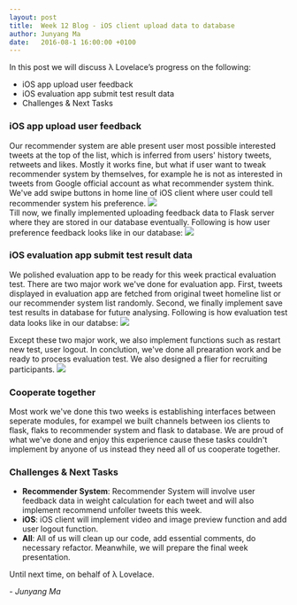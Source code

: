 ```yaml
---
layout: post
title:  Week 12 Blog - iOS client upload data to database
author: Junyang Ma
date:   2016-08-1 16:00:00 +0100
---
```


	

In this post we will discuss λ Lovelace’s progress on the following:

* iOS app upload user feedback
* iOS evaluation app submit test result data
* Challenges & Next Tasks

### iOS app upload user feedback
Our recommender system are able present user most possible interested tweets at the top of the list, which is inferred from users' history tweets, retweets and likes. Mostly it works fine, but what if user want to tweak recommender system by themselves, for example he is not as interested in tweets from Google official account as what recommender system think. We've add swipe buttons in home line of iOS client where user could tell recommender system his preference. 
![]({{site.baseurl}}/images/week12_sideButton.png )  
Till now, we finally implemented uploading feedback data to Flask server where they are stored in our database eventually. Following is how user preference feedback looks like in our database:
![]({{site.baseurl}}/images/week12_singleTweetFeedback.png)  

### iOS evaluation app submit test result data
We polished evaluation app to be ready for this week practical evaluation test. There are two major work we've done for evaluation app. First, tweets displayed in evaluation app are fetched from original tweet homeline list or our recommender system list randomly. Second, we finally implement save test results in database for future analysing. Following is how evaluation test data looks like in our databse:
![]({{site.baseurl}}/images/week12_evaluationResult.png)  

Except these two major work, we also implement functions such as restart new test, user logout. In conclution, we've done all prearation work and be ready to process evaluation test. We also designed a flier for recruiting participants.
![]({{site.baseurl}}/images/week12_flier.png)  

### Cooperate together
Most work we've done this two weeks is establishing interfaces between seperate modules, for exampel we built channels between ios clients to flask, flaks to recommender system and flask to database. We are proud of what we've done and enjoy this experience cause these tasks couldn't implement by anyone of us instead they need all of us cooperate together.

### Challenges & Next Tasks

- **Recommender System**: 
Recommender System will involve user feedback data in weight calculation for each tweet and will also implement recommend unfoller tweets this week.
- **iOS**:
iOS client will implement video and image preview function and add user logout function.
- **All**:
All of us will clean up  our code, add essential comments, do necessary refactor. Meanwhile, we will prepare the final week presentation.

Until next time, on behalf of λ Lovelace.

\- *Junyang Ma*
